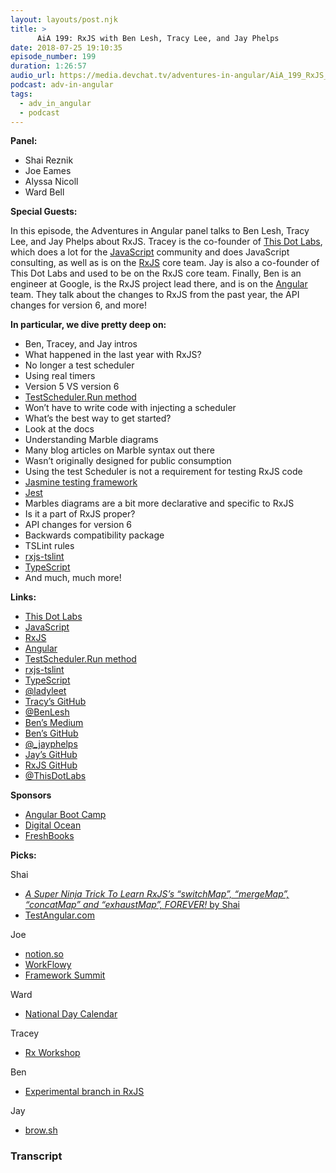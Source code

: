 ```yaml
---
layout: layouts/post.njk
title: >
      AiA 199: RxJS with Ben Lesh, Tracy Lee, and Jay Phelps
date: 2018-07-25 19:10:35
episode_number: 199
duration: 1:26:57
audio_url: https://media.devchat.tv/adventures-in-angular/AiA_199_RxJS_with_Ben_Lesh%2C_Tracy_Lee%2C_and_Jay_Phelps.mp3
podcast: adv-in-angular
tags: 
  - adv_in_angular
  - podcast
---
```


 **Panel:**

- Shai Reznik
- Joe Eames 
- Alyssa Nicoll 
- Ward Bell

**Special Guests:**

In this episode, the Adventures in Angular panel talks to Ben Lesh, Tracy Lee, and Jay Phelps about RxJS. Tracey is the co-founder of [This Dot Labs](https://www.thisdot.co/labs), which does a lot for the [JavaScript](https://www.javascript.com/) community and does JavaScript consulting, as well as is on the [RxJS](https://rxjs-dev.firebaseapp.com/) core team. Jay is also a co-founder of This Dot Labs and used to be on the RxJS core team. Finally, Ben is an engineer at Google, is the RxJS project lead there, and is on the [Angular](https://angular.io/) team. They talk about the changes to RxJS from the past year, the API changes for version 6, and more!

**In particular, we dive pretty deep on:**

- Ben, Tracey, and Jay intros
- What happened in the last year with RxJS?
- No longer a test scheduler
- Using real timers
- Version 5 VS version 6
- [TestScheduler.Run method](https://github.com/ReactiveX/rxjs/blob/master/doc/marble-testing.md)
- Won’t have to write code with injecting a scheduler
- What’s the best way to get started?
- Look at the docs
- Understanding Marble diagrams
- Many blog articles on Marble syntax out there
- Wasn’t originally designed for public consumption
- Using the test Scheduler is not a requirement for testing RxJS code
- [Jasmine testing framework](https://github.com/shairez/jasmine)
- [Jest](https://jestjs.io/)
- Marbles diagrams are a bit more declarative and specific to RxJS
- Is it a part of RxJS proper?
- API changes for version 6
- Backwards compatibility package
- TSLint rules
- [rxjs-tslint](https://github.com/ReactiveX/rxjs-tslint)
- [TypeScript](https://www.typescriptlang.org/)
- And much, much more! 

**Links:**

- [This Dot Labs](https://www.thisdot.co/labs)
- [JavaScript](https://www.javascript.com/)
- [RxJS](https://rxjs-dev.firebaseapp.com/)
- [Angular](https://angular.io/)
- [TestScheduler.Run method](https://github.com/ReactiveX/rxjs/blob/master/doc/marble-testing.md)
- [rxjs-tslint](https://github.com/ReactiveX/rxjs-tslint)
- [TypeScript](https://www.typescriptlang.org/)
- [@ladyleet](https://twitter.com/ladyleet?lang=en)
- [Tracy’s GitHub](https://github.com/ladyleet)
- [@BenLesh](https://twitter.com/BenLesh?ref_src=twsrc%255Egoogle%257Ctwcamp%255Eserp%257Ctwgr%255Eauthor)
- [Ben’s Medium](https://medium.com/@benlesh)
- [Ben’s GitHub](https://github.com/benlesh)
- [@\_jayphelps](https://twitter.com/_jayphelps?lang=en)
- [Jay’s GitHub](https://github.com/jayphelps)
- [RxJS GitHub](https://github.com/ReactiveX/rxjs)
- [@ThisDotLabs](https://twitter.com/thisdotlabs)

**Sponsors**

- [Angular Boot Camp](https://angularbootcamp.com/)
- [Digital Ocean](https://www.digitalocean.com/)
- [FreshBooks](https://www.freshbooks.com/invoice?ref=11731&utm_source=pbm&utm_medium=affiliate-program&utm_influencer=419364&utm_campaign=podcast-influencers)

**Picks:**

Shai

- [_A Super Ninja Trick To Learn RxJS’s “switchMap”, “mergeMap”, “concatMap” and “exhaustMap”, FOREVER!_ by Shai](https://medium.com/@shairez/a-super-ninja-trick-to-learn-rxjss-switchmap-mergemap-concatmap-and-exhaustmap-forever-88e178a75f1b)
- [TestAngular.com](https://mailchi.mp/hirez/free-testing-types-webinar)

Joe

- [notion.so](https://www.notion.so/)
- [WorkFlowy](https://workflowy.com/)
- [Framework Summit](https://www.frameworksummit.com/)

Ward

- [National Day Calendar](https://nationaldaycalendar.com/)

Tracey

- [Rx Workshop](https://www.thisdot.co/rx-workshop)

Ben

- [Experimental branch in RxJS](https://github.com/ReactiveX/rxjs)

Jay

- [brow.sh](https://www.brow.sh/)


### Transcript


